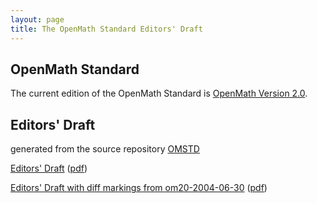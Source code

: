 ```yaml
---
layout: page
title: The OpenMath Standard Editors' Draft
---
```


## OpenMath Standard

The current edition of the OpenMath Standard is [OpenMath Version 2.0](../om20-2004-06-30).

## Editors' Draft

generated from the source repository [OMSTD](https://github.com/OpenMath/OMSTD)

[Editors' Draft](omstd20.html) ([pdf](omstd20.pdf))

[Editors' Draft with diff markings from om20-2004-06-30](omstd20-diff.html) ([pdf](omstd20-diff.pdf))